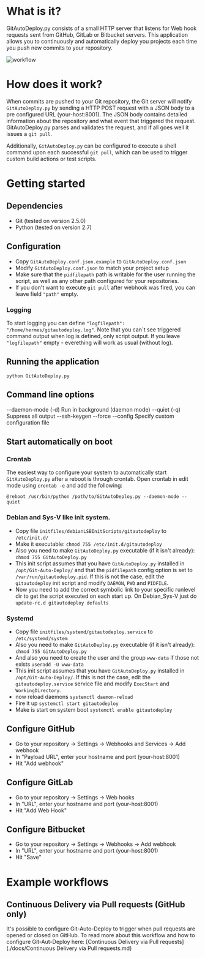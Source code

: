 # What is it?

GitAutoDeploy.py consists of a small HTTP server that listens for Web hook requests sent from GitHub, GitLab or Bitbucket servers. This application allows you to continuously and automatically deploy you projects each time you push new commits to your repository.</p>

![workflow](https://cloud.githubusercontent.com/assets/1056476/9344294/d3bc32a4-4607-11e5-9a44-5cd9b22e61d9.png)

# How does it work?

When commits are pushed to your Git repository, the Git server will notify ```GitAutoDeploy.py``` by sending a HTTP POST request with a JSON body to a pre configured URL (your-host:8001). The JSON body contains detailed information about the repository and what event that triggered the request. GitAutoDeploy.py parses and validates the request, and if all goes well it issues a ```git pull```.

Additionally, ```GitAutoDeploy.py``` can be configured to execute a shell command upon each successful ```git pull```, which can be used to trigger custom build actions or test scripts.</p>

# Getting started
## Dependencies
* Git (tested on version 2.5.0)
* Python (tested on version 2.7)

## Configuration

* Copy ```GitAutoDeploy.conf.json.example``` to ```GitAutoDeploy.conf.json```
* Modify ```GitAutoDeploy.conf.json``` to match your project setup
* Make sure that the ```pidfilepath``` path is writable for the user running the script, as well as any other path configured for your repositories.
* If you don't want to execute ```git pull``` after webhook was fired, you can leave field ```"path"``` empty.

### Logging

To start logging you can define ```"logfilepath": "/home/hermes/gitautodeploy.log"```. Note that you can`t see triggered command output when log is defined, only script output. If you leave ```"logfilepath"``` empty - everething will work as usual (without log).

## Running the application
```python GitAutoDeploy.py```

## Command line options

--daemon-mode (-d) Run in background (daemon mode)
--quiet (-q) Suppress all output
--ssh-keygen
--force
--config <path> Specify custom configuration file

## Start automatically on boot

### Crontab
The easiest way to configure your system to automatically start ```GitAutoDeploy.py``` after a reboot is through crontab. Open crontab in edit mode using ```crontab -e``` and add the following:

```@reboot /usr/bin/python /path/to/GitAutoDeploy.py --daemon-mode --quiet```

### Debian and Sys-V like init system.

* Copy file ```initfiles/debianLSBInitScripts/gitautodeploy``` to ```/etc/init.d/```
* Make it executable: ```chmod 755 /etc/init.d/gitautodeploy```
* Also you need to make ```GitAutoDeploy.py``` executable (if it isn't already): ```chmod 755 GitAutoDeploy.py```
* This init script assumes that you have ```GitAutoDeploy.py``` installed in ```/opt/Git-Auto-Deploy/``` and that the ```pidfilepath``` config option is set to ```/var/run/gitautodeploy.pid```. If this is not the case, edit the ```gitautodeploy``` init script and modify ```DAEMON```, ```PWD``` and ```PIDFILE```.
* Now you need to add the correct symbolic link to your specific runlevel dir to get the script executed on each start up. On Debian_Sys-V just do ```update-rc.d gitautodeploy defaults```

### Systemd

* Copy file ```initfiles/systemd/gitautodeploy.service``` to ```/etc/systemd/system```
* Also you need to make ```GitAutoDeploy.py``` executable (if it isn't already): ```chmod 755 GitAutoDeploy.py```
* And also you need to create the user and the group ```www-data``` if those not exists ```useradd -U www-data```
* This init script assumes that you have ```GitAutoDeploy.py``` installed in ```/opt/Git-Auto-Deploy/```. If this is not the case, edit the ```gitautodeploy.service``` service file and modify ```ExecStart``` and ```WorkingDirectory```.
* now reload daemons ```systemctl daemon-reload```
* Fire it up ```systemctl start gitautodeploy```
* Make is start on system boot ```systemctl enable gitautodeploy```

## Configure GitHub

* Go to your repository -> Settings -> Webhooks and Services -> Add webhook</li>
* In "Payload URL", enter your hostname and port (your-host:8001)
* Hit "Add webhook"

## Configure GitLab
* Go to your repository -> Settings -> Web hooks
* In "URL", enter your hostname and port (your-host:8001)
* Hit "Add Web Hook"

## Configure Bitbucket
* Go to your repository -> Settings -> Webhooks -> Add webhook
* In "URL", enter your hostname and port (your-host:8001)
* Hit "Save"

# Example workflows

## Continuous Delivery via Pull requests (GitHub only)

It's possible to configure Git-Auto-Deploy to trigger when pull requests are opened or closed on GitHub. To read more about this workflow and how to configure Git-Aut-Deploy here: [Continuous Delivery via Pull requests](./docs/Continuous Delivery via Pull requests.md)
